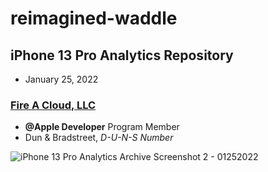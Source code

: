 # reimagined-waddle

## **iPhone 13 Pro Analytics Repository**
- January 25, 2022 

### **[Fire A Cloud, LLC](https://firea.cloud)**
- **@Apple Developer** Program Member 
- Dun & Bradstreet, *D-U-N-S Number*

![iPhone 13 Pro Analytics Archive Screenshot 2 - 01252022](https://user-images.githubusercontent.com/94324118/151078149-12e883e5-75f2-4d2b-8c16-428eff9b0e84.png)
